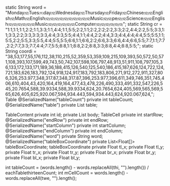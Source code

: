  static String word = "Monday⑿Tues⑾day⑿Wednesday⑿Thursday⑿Friday⑿Chinese⑿⑿English⑿Math⑿English⑿⑿⑿⑿⑿⑿⑿⑿⑿⑿Music⑿⑿pe⑿⑿Science⑿⑿English⑿⑿⑿⑿⑿⑿Music⑿⑿⑿⑿⑿⑿Computer⑿⑿⑿⒀⒀⒀";
    static String cr = "1:1,1:1;1:1,2:2;1:1,3:3;1:1,4:4;1:1,5:5;2:2,1:1;2:2,2:2;2:2,3:3;2:2,4:4;2:2,5:5;3:3,1:1;3:3,2:2;3:3,3:3;3:3,4:4;3:3,5:5;4:4,1:1;4:4,2:2;4:4,3:3;4:4,4:4;4:4,5:5;5:5,1:1;5:5,2:2;5:5,3:3;5:5,4:4;5:5,5:5;6:6,1:1;6:6,2:2;6:6,3:3;6:6,4:4;6:6,5:5;7:7,1:1;7:7,2:2;7:7,3:3;7:7,4:4;7:7,5:5;8:8,1:1;8:8,2:2;8:8,3:3;8:8,4:4;8:8,5:5;";
    static String coordi = "38,53,177,55,176,112,38,110,215,52,359,53,359,109,215,109,393,50,572,50,571,108,393,107,599,49,743,50,742,107,598,106,797,48,913,51,911,108,797,105,36,133,172,133,171,189,36,188,415,126,540,125,540,186,415,187,626,124,722,124,721,183,626,183,792,124,918,124,917,183,792,183,806,271,912,272,911,327,806,326,253.977,348,317.87,348,317.87,396,253.977,396,611,349,746,351,745,406,610,404,43,420,164,419,164,477,43,478,226,490,333,491,332,547,226,545,20.7654,588,39.9334,588,39.9334,624,20.7654,624,405,569,565,569,565,626,405,625,920.067,594,934.443,594,934.443,624,920.067,624,";
  Table
  @SerializedName("tableCount")
    private int tableCount;
    @SerializedName("table")
    private List<TableContent> table;
  
  TableContent
    private int id;
    private List<TableCell> body;
    TableCell
    private int startRow;
    @SerializedName("endRow")
    private int endRow;
    @SerializedName("startColumn")
    private int startColumn;
    @SerializedName("endColumn")
    private int endColumn;
    @SerializedName("word")
    private String word;
    @SerializedName("tableBoxCoordinate")
    private List<Float[]> tableBoxCoordinate;
    tableBoxCoordinate
    private Float tl_x;
    private Float tl_y;
    private Float tr_x;
    private Float tr_y;
    private Float br_x;
    private Float br_y;
    private Float bl_x;
    private Float bl_y;
 
  int tableCount = (words.length() - words.replaceAll(thi, "").length()) / eachTablethirteenCount;
        int mCellCount = words.length() - words.replaceAll(twe, "").length();

